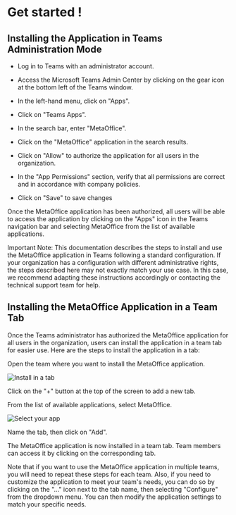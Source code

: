 # Get started !

## Installing the Application in Teams Administration Mode

- Log in to Teams with an administrator account.

- Access the Microsoft Teams Admin Center by clicking on the gear icon at the bottom left of the Teams window.

- In the left-hand menu, click on "Apps".

- Click on "Teams Apps".

- In the search bar, enter "MetaOffice".

- Click on the "MetaOffice" application in the search results.

- Click on "Allow" to authorize the application for all users in the organization.

- In the "App Permissions" section, verify that all permissions are correct and in accordance with company policies.

- Click on "Save" to save changes

Once the MetaOffice application has been authorized, all users will be able to access the application by clicking on the "Apps" icon in the Teams navigation bar and selecting MetaOffice from the list of available applications.

Important Note: This documentation describes the steps to install and use the MetaOffice application in Teams following a standard configuration. If your organization has a configuration with different administrative rights, the steps described here may not exactly match your use case. In this case, we recommend adapting these instructions accordingly or contacting the technical support team for help.

## Installing the MetaOffice Application in a Team Tab


Once the Teams administrator has authorized the MetaOffice application for all users in the organization, users can install the application in a team tab for easier use. Here are the steps to install the application in a tab:

Open the team where you want to install the MetaOffice application.

![Install in a tab](/assets/img/meta-office-pro/tabplus.png)

Click on the "+" button at the top of the screen to add a new tab.

From the list of available applications, select MetaOffice.

![Select your app](/assets/img/meta-office-pro/apps.png)

Name the tab, then click on "Add".

The MetaOffice application is now installed in a team tab. Team members can access it by clicking on the corresponding tab.

Note that if you want to use the MetaOffice application in multiple teams, you will need to repeat these steps for each team. Also, if you need to customize the application to meet your team's needs, you can do so by clicking on the "..." icon next to the tab name, then selecting "Configure" from the dropdown menu. You can then modify the application settings to match your specific needs.






<Intercom />
<Hubspot />
<Clarity />
<GoogleAnalytics />